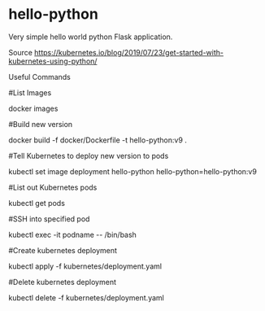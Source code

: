 # hello-python
Very simple hello world python Flask application.

Source
https://kubernetes.io/blog/2019/07/23/get-started-with-kubernetes-using-python/

Useful Commands

#List Images

docker images

#Build new version

docker build -f docker/Dockerfile -t hello-python:v9 .

#Tell Kubernetes to deploy new version to pods

kubectl set image deployment hello-python hello-python=hello-python:v9

#List out Kubernetes pods

kubectl get pods

#SSH into specified pod

kubectl exec -it podname -- /bin/bash

#Create kubernetes deployment

kubectl apply -f kubernetes/deployment.yaml

#Delete kubernetes deployment

kubectl delete -f kubernetes/deployment.yaml

